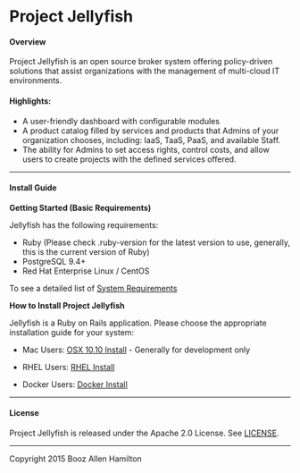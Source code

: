 Project Jellyfish
=======

#### Overview

Project Jellyfish is an open source broker system offering policy-driven solutions that assist organizations with the management of multi-cloud IT environments.

#### Highlights:

* A user-friendly dashboard with configurable modules
* A product catalog filled by services and products that Admins of your organization chooses, including: IaaS, TaaS, PaaS, and available Staff.
* The ability for Admins to set access rights, control costs, and allow users to create projects with the defined services offered.

-----

#### Install Guide

**Getting Started (Basic Requirements)**

Jellyfish has the following requirements:

* Ruby (Please check .ruby-version for the latest version to use, generally, this is the current version of Ruby)
* PostgreSQL 9.4+
* Red Hat Enterprise Linux / CentOS

To see a detailed list of [System Requirements](requirements.md)

**How to Install Project Jellyfish**

Jellyfish is a Ruby on Rails application.  Please choose the appropriate installation guide for your system:

* Mac Users: [OSX 10.10 Install](install-guides/mac.md) - Generally for development only

* RHEL Users: [RHEL Install](install-guides/rhel.md)

* Docker Users: [Docker Install](install-guides/docker.md)

-----
#### License

Project Jellyfish is released under the Apache 2.0 License.  See [LICENSE](https://github.com/projectjellyfish/api/blob/master/LICENSE).

-----
Copyright 2015 Booz Allen Hamilton
